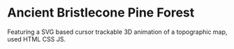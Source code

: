# Ancient Bristlecone Pine Forest

Featuring a SVG based cursor trackable 3D animation of a topographic map, used HTML CSS JS.
